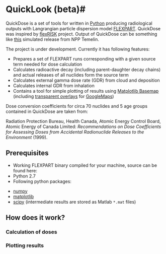 # QuickLook (beta)#

QuickDose is a set of tools for written in [Python](http://www.python.org) producing radiological outputs with Langrangian particle dispersion model [FLEXPART](http://flexpart.eu). QuickDose was inspired by [flexRISK](http://flexrisk.boku.ac.at/) project. Output of QuickDose can be something like [this](http://stradi.utia.cas.cz/temelin/) simulated release from NPP Temelin.

The project is under development. Currently it has following features:

* Prepares a set of FLEXPART runs corresponding with a given source term needed for dose calculation
* Calculates radioactive decay (including parent-daughter decay chains) and actual releases of all nuclides form the source term
* Calculates external gamma dose rate (GDR) from cloud and deposition
* Calculates internal GDR from inhalation
* Contains a tool for simple plotting of results using [Matplotlib Basemap](http://matplotlib.org/basemap/) (including [transparent overlays](http://stradi.utia.cas.cz/temelin/) for [GoogleMaps](maps.google.com))

Dose conversion coefficients for circa 70 nuclides and 5 age groups contained in QuickDose are taken from:

Radiation Protection Bureau, Health Canada, Atomic Energy Control Board, Atomic Energy of Canada Limited: *Recommendations on Dose Coefficients for Assessing Doses from Accidental Radionuclide Releases to the Environment* (1999).

## Prerequisites ##

* Working FLEXPART binary compiled for your machine, source can be found here:
* Python 2.7
* Following python packages:
 - [numpy](http://www.numpy.org/)
 - [matplotlib](http://matplotlib.org/)
 - [scipy](http://www.scipy.org) (intermediate results are stored as Matlab `*.mat` files)

## How does it work? ##


### Calculation of doses ###

### Plotting results ###